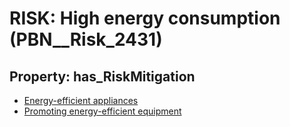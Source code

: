 # RISK: __High energy consumption__ (PBN__Risk_2431)

## Property: has_RiskMitigation

* [Energy-efficient appliances](PBN__Mitigation_90)
* [Promoting energy-efficient equipment](PBN__Mitigation_484)

